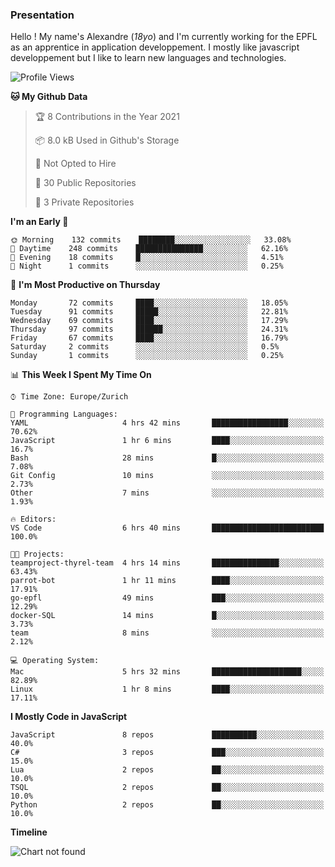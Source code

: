 ### Presentation

Hello ! My name's Alexandre (_18yo_) and I'm currently working for the EPFL as an apprentice in application developpement. I mostly like javascript developpement but I like to learn new languages and technologies.

<!--START_SECTION:waka-->
![Profile Views](http://img.shields.io/badge/Profile%20Views-0-blue)

**🐱 My Github Data** 

> 🏆 8 Contributions in the Year 2021
 > 
> 📦 8.0 kB Used in Github's Storage 
 > 
> 🚫 Not Opted to Hire
 > 
> 📜 30 Public Repositories 
 > 
> 🔑 3 Private Repositories  
 > 
**I'm an Early 🐤** 

```text
🌞 Morning    132 commits    ████████░░░░░░░░░░░░░░░░░   33.08% 
🌆 Daytime    248 commits    ███████████████░░░░░░░░░░   62.16% 
🌃 Evening    18 commits     █░░░░░░░░░░░░░░░░░░░░░░░░   4.51% 
🌙 Night      1 commits      ░░░░░░░░░░░░░░░░░░░░░░░░░   0.25%

```
📅 **I'm Most Productive on Thursday** 

```text
Monday       72 commits     ████░░░░░░░░░░░░░░░░░░░░░   18.05% 
Tuesday      91 commits     █████░░░░░░░░░░░░░░░░░░░░   22.81% 
Wednesday    69 commits     ████░░░░░░░░░░░░░░░░░░░░░   17.29% 
Thursday     97 commits     ██████░░░░░░░░░░░░░░░░░░░   24.31% 
Friday       67 commits     ████░░░░░░░░░░░░░░░░░░░░░   16.79% 
Saturday     2 commits      ░░░░░░░░░░░░░░░░░░░░░░░░░   0.5% 
Sunday       1 commits      ░░░░░░░░░░░░░░░░░░░░░░░░░   0.25%

```


📊 **This Week I Spent My Time On** 

```text
⌚︎ Time Zone: Europe/Zurich

💬 Programming Languages: 
YAML                     4 hrs 42 mins       █████████████████░░░░░░░░   70.62% 
JavaScript               1 hr 6 mins         ████░░░░░░░░░░░░░░░░░░░░░   16.7% 
Bash                     28 mins             █░░░░░░░░░░░░░░░░░░░░░░░░   7.08% 
Git Config               10 mins             ░░░░░░░░░░░░░░░░░░░░░░░░░   2.73% 
Other                    7 mins              ░░░░░░░░░░░░░░░░░░░░░░░░░   1.93%

🔥 Editors: 
VS Code                  6 hrs 40 mins       █████████████████████████   100.0%

🐱‍💻 Projects: 
teamproject-thyrel-team  4 hrs 14 mins       ███████████████░░░░░░░░░░   63.43% 
parrot-bot               1 hr 11 mins        ████░░░░░░░░░░░░░░░░░░░░░   17.91% 
go-epfl                  49 mins             ███░░░░░░░░░░░░░░░░░░░░░░   12.29% 
docker-SQL               14 mins             █░░░░░░░░░░░░░░░░░░░░░░░░   3.73% 
team                     8 mins              ░░░░░░░░░░░░░░░░░░░░░░░░░   2.12%

💻 Operating System: 
Mac                      5 hrs 32 mins       ████████████████████░░░░░   82.89% 
Linux                    1 hr 8 mins         ████░░░░░░░░░░░░░░░░░░░░░   17.11%

```

**I Mostly Code in JavaScript** 

```text
JavaScript               8 repos             ██████████░░░░░░░░░░░░░░░   40.0% 
C#                       3 repos             ███░░░░░░░░░░░░░░░░░░░░░░   15.0% 
Lua                      2 repos             ██░░░░░░░░░░░░░░░░░░░░░░░   10.0% 
TSQL                     2 repos             ██░░░░░░░░░░░░░░░░░░░░░░░   10.0% 
Python                   2 repos             ██░░░░░░░░░░░░░░░░░░░░░░░   10.0%

```


**Timeline**

![Chart not found](https://raw.githubusercontent.com/TacticsCH/TacticsCH/main/charts/bar_graph.png) 


<!--END_SECTION:waka-->
